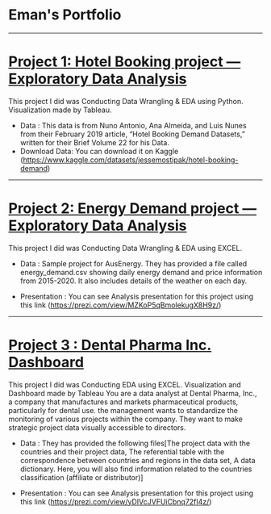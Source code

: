 # Eman's Portfolio
-----------
# [Project 1: Hotel Booking project — Exploratory Data Analysis](https://github.com/EmanRefaat/Hotel-Booking-EDA)

​​This project I did was Conducting Data Wrangling & EDA using Python. Visualization made by Tableau.
* Data :  This data is from Nuno Antonio, Ana Almeida, and Luis Nunes from their February 2019 article, “Hotel Booking Demand Datasets,” written for their Brief Volume 22 for his Data.
* Download Data: You can download it on Kaggle (https://www.kaggle.com/datasets/jessemostipak/hotel-booking-demand)

-----------------------------------------------------------------------------------------------------------
# [Project 2: Energy Demand project — Exploratory Data Analysis](https://github.com/EmanRefaat/Energy-Demand/)

This project I did was Conducting Data Wrangling & EDA using EXCEL. 
* Data : Sample project for AusEnergy. They has provided a file called energy_demand.csv showing daily energy demand and price information from 2015-2020. It also includes details of the weather on each day.

* Presentation : You can see Analysis presentation for this project using this link (https://prezi.com/view/MZKoP5qBmolekugX8H9z/)

-----------------------------------------------------------------------------------------------------------------------
# [Project 3 : Dental Pharma Inc. Dashboard ](https://public.tableau.com/views/Mohamed_Eman_3_dashboard_Jan2024/Story1?:language=en-US&publish=yes&:display_count=n&:origin=viz_share_link)

This project I did was Conducting EDA using EXCEL. Visualization and Dashboard made by Tableau
You are a data analyst at Dental Pharma, Inc., a company that manufactures and markets pharmaceutical products, particularly for dental use.
the management wants to standardize the monitoring of various projects within the company. They want to make strategic project data visually accessible to directors.
* Data : They has provided the following files[The project data with the countries and their project data, The referential table with the correspondence between countries and regions in the data set, A data dictionary. Here, you will also find information related to the countries classification (affiliate or distributor)]

* Presentation : You can see Analysis presentation for this project using this link (https://prezi.com/view/yDIVcJVFUiCbnq72fI4z/)

